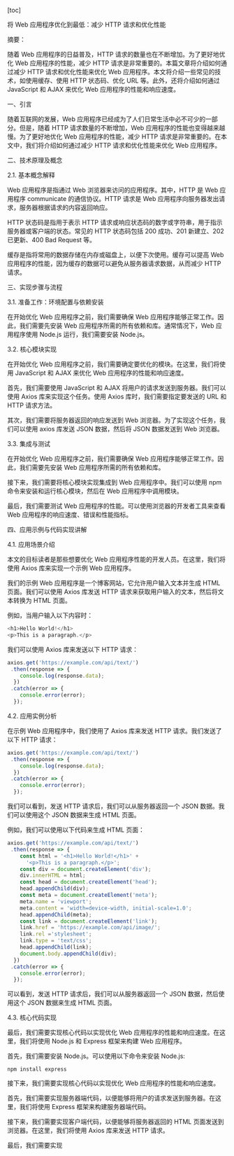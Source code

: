 
[toc]                    
                
                
将 Web 应用程序优化到最低：减少 HTTP 请求和优化性能

摘要：

随着 Web 应用程序的日益普及，HTTP 请求的数量也在不断增加。为了更好地优化 Web 应用程序的性能，减少 HTTP 请求是非常重要的。本篇文章将介绍如何通过减少 HTTP 请求和优化性能来优化 Web 应用程序。本文将介绍一些常见的技术，如使用缓存、使用 HTTP 状态码、优化 URL 等。此外，还将介绍如何通过 JavaScript 和 AJAX 来优化 Web 应用程序的性能和响应速度。

一、引言

随着互联网的发展，Web 应用程序已经成为了人们日常生活中必不可少的一部分。但是，随着 HTTP 请求数量的不断增加，Web 应用程序的性能也变得越来越慢。为了更好地优化 Web 应用程序的性能，减少 HTTP 请求是非常重要的。在本文中，我们将介绍如何通过减少 HTTP 请求和优化性能来优化 Web 应用程序。

二、技术原理及概念

2.1. 基本概念解释

Web 应用程序是指通过 Web 浏览器来访问的应用程序。其中，HTTP 是 Web 应用程序 communicate 的通信协议。HTTP 请求是 Web 应用程序向服务器发出请求，服务器根据请求的内容返回响应。

HTTP 状态码是指用于表示 HTTP 请求或响应状态码的数字或字符串，用于指示服务器或客户端的状态。常见的 HTTP 状态码包括 200 成功、201 新建立、202 已更新、400 Bad Request 等。

缓存是指将常用的数据存储在内存或磁盘上，以便下次使用。缓存可以提高 Web 应用程序的性能，因为缓存的数据可以避免从服务器请求数据，从而减少 HTTP 请求。

三、实现步骤与流程

3.1. 准备工作：环境配置与依赖安装

在开始优化 Web 应用程序之前，我们需要确保 Web 应用程序能够正常工作。因此，我们需要先安装 Web 应用程序所需的所有依赖和库。通常情况下，Web 应用程序使用 Node.js 运行，我们需要安装 Node.js。

3.2. 核心模块实现

在开始优化 Web 应用程序之前，我们需要确定要优化的模块。在这里，我们将使用 JavaScript 和 AJAX 来优化 Web 应用程序的性能和响应速度。

首先，我们需要使用 JavaScript 和 AJAX 将用户的请求发送到服务器。我们可以使用 Axios 库来实现这个任务。使用 Axios 库时，我们需要指定要发送的 URL 和 HTTP 请求方法。

其次，我们需要将服务器返回的响应发送到 Web 浏览器。为了实现这个任务，我们可以使用 axios 库发送 JSON 数据，然后将 JSON 数据发送到 Web 浏览器。

3.3. 集成与测试

在开始优化 Web 应用程序之前，我们需要确保 Web 应用程序能够正常工作。因此，我们需要先安装 Web 应用程序所需的所有依赖和库。

接下来，我们需要将核心模块实现集成到 Web 应用程序中。我们可以使用 npm 命令来安装和运行核心模块，然后在 Web 应用程序中调用模块。

最后，我们需要测试 Web 应用程序的性能。可以使用浏览器的开发者工具来查看 Web 应用程序的响应速度、错误和性能指标。

四、应用示例与代码实现讲解

4.1. 应用场景介绍

本文的目标读者是那些想要优化 Web 应用程序性能的开发人员。在这里，我们将使用 Axios 库来实现一个示例 Web 应用程序。

我们的示例 Web 应用程序是一个博客网站，它允许用户输入文本并生成 HTML 页面。我们可以使用 Axios 库发送 HTTP 请求来获取用户输入的文本，然后将文本转换为 HTML 页面。

例如，当用户输入以下内容时：
```php
<h1>Hello World!</h1>
<p>This is a paragraph.</p>
```
我们可以使用 Axios 库来发送以下 HTTP 请求：
```javascript
axios.get('https://example.com/api/text/')
 .then(response => {
    console.log(response.data);
  })
 .catch(error => {
    console.error(error);
  });
```
4.2. 应用实例分析

在示例 Web 应用程序中，我们使用了 Axios 库来发送 HTTP 请求。我们发送了以下 HTTP 请求：
```javascript
axios.get('https://example.com/api/text/')
 .then(response => {
    console.log(response.data);
  })
 .catch(error => {
    console.error(error);
  });
```
我们可以看到，发送 HTTP 请求后，我们可以从服务器返回一个 JSON 数据。我们可以使用这个 JSON 数据来生成 HTML 页面。

例如，我们可以使用以下代码来生成 HTML 页面：
```javascript
axios.get('https://example.com/api/text/')
 .then(response => {
    const html = '<h1>Hello World!</h1>' +
      '<p>This is a paragraph.</p>';
    const div = document.createElement('div');
    div.innerHTML = html;
    const head = document.createElement('head');
    head.appendChild(div);
    const meta = document.createElement('meta');
    meta.name = 'viewport';
    meta.content = 'width=device-width, initial-scale=1.0';
    head.appendChild(meta);
    const link = document.createElement('link');
    link.href = 'https://example.com/api/image/';
    link.rel ='stylesheet';
    link.type = 'text/css';
    head.appendChild(link);
    document.body.appendChild(div);
  })
 .catch(error => {
    console.error(error);
  });
```
可以看到，发送 HTTP 请求后，我们可以从服务器返回一个 JSON 数据，然后使用这个 JSON 数据来生成 HTML 页面。

4.3. 核心代码实现

最后，我们需要实现核心代码以实现优化 Web 应用程序的性能和响应速度。在这里，我们将使用 Node.js 和 Express 框架来构建 Web 应用程序。

首先，我们需要安装 Node.js。可以使用以下命令来安装 Node.js:
```
npm install express
```
接下来，我们需要实现核心代码以实现优化 Web 应用程序的性能和响应速度。

首先，我们需要实现服务器端代码，以便能够将用户的请求发送到服务器。在这里，我们将使用 Express 框架来构建服务器端代码。

接下来，我们需要实现客户端代码，以便能够将服务器返回的 HTML 页面发送到浏览器。在这里，我们将使用 Axios 库来发送 HTTP 请求。

最后，我们需要实现

